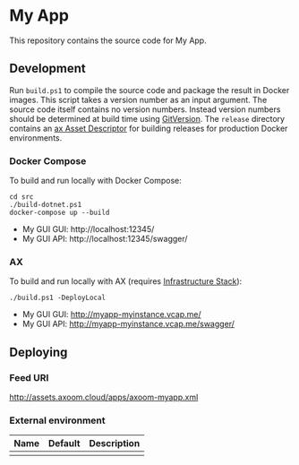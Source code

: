 # My App

This repository contains the source code for My App.

## Development

Run `build.ps1` to compile the source code and package the result in Docker images.
This script takes a version number as an input argument. The source code itself contains no version numbers. Instead version numbers should be determined at build time using [GitVersion](http://gitversion.readthedocs.io/).
The `release` directory contains an [ax Asset Descriptor](https://tfs.inside-axoom.org/tfs/axoom/axoom/_git/Axoom.Provisioning?_a=readme&fullScreen=true) for building releases for production Docker environments.

### Docker Compose

To build and run locally with Docker Compose:

    cd src
    ./build-dotnet.ps1
    docker-compose up --build

 * My GUI GUI: http://localhost:12345/
 * My GUI API: http://localhost:12345/swagger/

### AX

To build and run locally with AX (requires [Infrastructure Stack](https://tfs.inside-axoom.org/tfs/axoom/axoom/_git/Axoom.Platform.Stacks.Infrastructure)):

    ./build.ps1 -DeployLocal

 * My GUI GUI: http://myapp-myinstance.vcap.me/
 * My GUI API: http://myapp-myinstance.vcap.me/swagger/

## Deploying

### Feed URI

http://assets.axoom.cloud/apps/axoom-myapp.xml

### External environment

| Name | Default | Description |
| ---- | ------- | ----------- |
|      |         |             |
